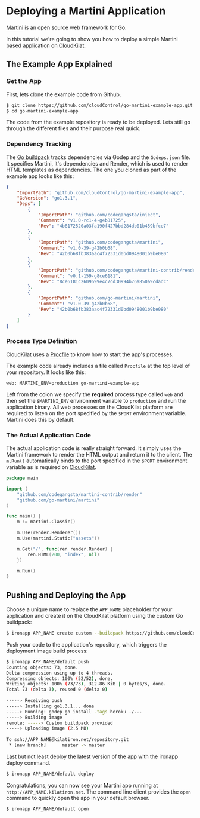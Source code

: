 # Deploying a Martini Application

[Martini] is an open source web framework for Go.

In this tutorial we're going to show you how to deploy a simple Martini based
application on [CloudKilat].

## The Example App Explained

### Get the App
First, lets clone the example code from Github.

~~~bash
$ git clone https://github.com/cloudControl/go-martini-example-app.git
$ cd go-martini-example-app
~~~

The code from the example repository is ready to be deployed. Lets still go
through the different files and their purpose real quick.

### Dependency Tracking

The [Go buildpack] tracks dependencies via Godep and the `Godeps.json`
file. It specifies Martini, it's dependencies and Render, which is used to render HTML templates as dependencies. The one you cloned
as part of the example app looks like this:

~~~json
{
	"ImportPath": "github.com/cloudControl/go-martini-example-app",
	"GoVersion": "go1.3.1",
	"Deps": [
		{
			"ImportPath": "github.com/codegangsta/inject",
			"Comment": "v1.0-rc1-4-g4b81725",
			"Rev": "4b8172520a03fa190f427bbd284db01b459bfce7"
		},
		{
			"ImportPath": "github.com/codegangsta/martini",
			"Comment": "v1.0-39-g42b0b68",
			"Rev": "42b0b68fb383aac4f72331d0bd0948001b9be080"
		},
		{
			"ImportPath": "github.com/codegangsta/martini-contrib/render",
			"Comment": "v0.1-159-g8ce6181",
			"Rev": "8ce6181c2609699e4c7cd30994b76a850a9cdadc"
		},
		{
			"ImportPath": "github.com/go-martini/martini",
			"Comment": "v1.0-39-g42b0b68",
			"Rev": "42b0b68fb383aac4f72331d0bd0948001b9be080"
		}
	]
}
~~~

### Process Type Definition
CloudKilat uses a [Procfile] to know how to start the app's processes.

The example code already includes a file called `Procfile` at the top level of
your repository. It looks like this:

~~~
web: MARTINI_ENV=production go-martini-example-app
~~~

Left from the colon we specify the **required** process type called `web` and then set the `$MARTINI_ENV` environment variable to `production` and run the application binary. All web processes on the CloudKilat platform are required to listen on the port specified by the `$PORT` environment variable. Martini does this by default.

### The Actual Application Code

The actual application code is really straight forward. It simply uses the Martini framework to render the HTML output and return it to the client. The `m.Run()` automatically binds to the port specified in the `$PORT` environment variable as is required on [CloudKilat].

~~~go
package main

import (
	"github.com/codegangsta/martini-contrib/render"
	"github.com/go-martini/martini"
)

func main() {
	m := martini.Classic()

	m.Use(render.Renderer())
	m.Use(martini.Static("assets"))

	m.Get("/", func(ren render.Render) {
		ren.HTML(200, "index", nil)
	})

	m.Run()
}
~~~

## Pushing and Deploying the App

Choose a unique name to replace the `APP_NAME` placeholder for your application
and create it on the CloudKilat platform using the custom Go buildpack:

~~~bash
$ ironapp APP_NAME create custom --buildpack https://github.com/cloudControl/buildpack-go
~~~

Push your code to the application's repository, which triggers the deployment
image build process:

~~~bash
$ ironapp APP_NAME/default push
Counting objects: 73, done.
Delta compression using up to 4 threads.
Compressing objects: 100% (52/52), done.
Writing objects: 100% (73/73), 312.86 KiB | 0 bytes/s, done.
Total 73 (delta 3), reused 0 (delta 0)
       
-----> Receiving push
-----> Installing go1.3.1... done
-----> Running: godep go install -tags heroku ./...
-----> Building image
remote: -----> Custom buildpack provided
-----> Uploading image (2.5 MB)
       
To ssh://APP_NAME@kilatiron.net/repository.git
 * [new branch]      master -> master
~~~

Last but not least deploy the latest version of the app with the ironapp
deploy command.

~~~bash
$ ironapp APP_NAME/default deploy
~~~

Congratulations, you can now see your Martini app running at `http://APP_NAME.kilatiron.net`. The command line client provides the `open` command to quickly open the app in your default browser.

~~~bash
$ ironapp APP_NAME/default open
~~~

[Martini]: http://martini.codegangsta.io/
[CloudKilat]: https://www.cloudcontrol.com
[Go buildpack]: https://github.com/cloudControl/buildpack-go
[Procfile]: https://www.cloudcontrol.com/dev-center/platform-documentation#buildpacks-and-the-procfile
